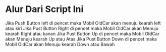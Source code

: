 <h1> Alur Dari Script Ini </h1>
Jika Push Button left di pencet maka Mobil OldCar akan menuju kearah left atau kiri
Jika Pust Button Right di pencet maka Mobil OldCar akan Menuju kearah Right atau kanan
Jika Pust Button Up di pencet maka Mobil OldCar akan Menuju kearah Up atau Atas
Jika Pust Button Down di pencet maka Mobil OldCar akan Menuju kearah Down atau Bawah
